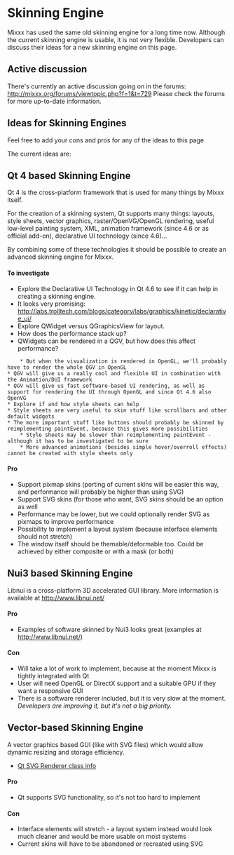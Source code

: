 # Skinning Engine

Mixxx has used the same old skinning engine for a long time now.
Although the current skinning engine is usable, it is not very flexible.
Developers can discuss their ideas for a new skinning engine on this
page.

## Active discussion

There's currently an active discussion going on in the forums:
<http://mixxx.org/forums/viewtopic.php?f=1&t=729> Please check the
forums for more up-to-date information.

## Ideas for Skinning Engines

Feel free to add your cons and pros for any of the ideas to this page

The current ideas are:

## Qt 4 based Skinning Engine

Qt 4 is the cross-platform framework that is used for many things by
Mixxx itself.

For the creation of a skinning system, Qt supports many things: layouts,
style sheets, vector graphics, raster/OpenVG/OpenGL rendering, useful
low-level painting system, XML, animation framework (since 4.6 or as
official add-on), declarative UI technology (since 4.6)...

By combining some of these technologies it should be possible to create
an advanced skinning engine for Mixxx.

#### To investigate

  - Explore the Declarative UI Technology in Qt 4.6 to see if it can
    help in creating a skinning engine.
  - It looks very promising:
    <http://labs.trolltech.com/blogs/category/labs/graphics/kinetic/declarative_ui/>
  - Explore QWidget versus QGraphicsView for layout.
  - How does the performance stack up?
  - QWidgets can be rendered in a QGV, but how does this affect
    performance?

<!-- end list -->

``` 
    * But when the visualization is rendered in OpenGL, we'll probably have to render the whole QGV in OpenGL
* QGV will give us a really cool and flexible UI in combination with the Animation/DUI framework
* QGV will give us fast software-based UI rendering, as well as support for rendering the UI through OpenGL and since Qt 4.6 also OpenVG
* Explore if and how style sheets can help
* Style sheets are very useful to skin stuff like scrollbars and other default widgets
* The more important stuff like buttons should probably be skinned by reimplementing paintEvent, because this gives more possibilities
    * Style sheets may be slower than reimplementing paintEvent - although it has to be investigated to be sure
    * More advanced animations (besides simple hover/overroll effects) cannot be created with style sheets only
```

#### Pro

  - Support pixmap skins (porting of current skins will be easier this
    way, and performance will probably be higher than using SVG)
  - Support SVG skins (for those who want, SVG skins should be an option
    as well
  - Performance may be lower, but we could optionally render SVG as
    pixmaps to improve performance
  - Possibility to implement a layout system (because interface elements
    should not stretch)
  - The window itself should be themable/deformable too. Could be
    achieved by either composite or with a mask (or both)

## Nui3 based Skinning Engine

Libnui is a cross-platform 3D accelerated GUI library. More information
is available at <http://www.libnui.net/>

#### Pro

  - Examples of software skinned by Nui3 looks great (examples at
    <http://www.libnui.net/>)

#### Con

  - Will take a lot of work to implement, because at the moment Mixxx is
    tightly integrated with Qt
  - User will need OpenGL or DirectX support and a suitable GPU if they
    want a responsive GUI
  - There is a software renderer included, but it is very slow at the
    moment. *Developers are improving it, but it's not a big priority.*

## Vector-based Skinning Engine

A vector graphics based GUI (like with SVG files) which would allow
dynamic resizing and storage efficiency.

  - [Qt SVG Renderer class
    info](http://doc.trolltech.com/4.5/qsvgrenderer.html#details)

#### Pro

  - Qt supports SVG functionality, so it's not too hard to implement

#### Con

  - Interface elements will stretch - a layout system instead would look
    much cleaner and would be more usable on most systems
  - Current skins will have to be abandoned or recreated using SVG

